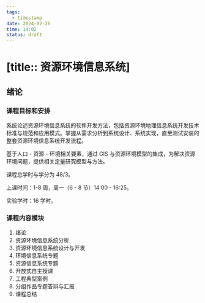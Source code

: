 ```yaml
---
tags:
  - timestamp
date: 2024-02-26
time: 14:02
status: draft
---
```


# [title:: 资源环境信息系统]

## 绪论

### 课程目标和安排

系统论述资源环境信息系统的软件开发方法，包括资源环境地理信息系统开发技术标准与规范和应用模式。掌握从需求分析到系统设计、系统实现，直至测试安装的整套资源环境信息系统开发流程。

基于人口 - 资源 - 环境相关要素，通过 GIS 与资源环境模型的集成，为解决资源环境问题，提供相关定量研究模型与方法。

课程总学时与学分为 48/3。

上课时间：1-8 周，周一（6 - 8 节）14:00 - 16:25。

实验学时：16 学时。

### 课程内容模块

1. 绪论
2. 资源环境信息系统分析
3. 资源环境信息系统设计与开发
4. 环境信息系统专题
5. 资源信息系统专题
6. 开放式自主授课
7. 工程典型案例
8. 分组作品专题答辩与汇报
9. 课程总结

### 